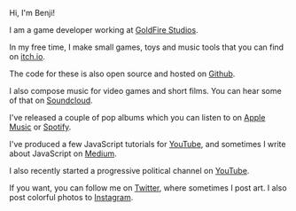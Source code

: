 Hi, I'm Benji!

I am a game developer working at [GoldFire Studios](https://goldfirestudios.com/).

In my free time, I make small games, toys and music tools that you can find on [itch.io](http://okaybenji.itch.io).

The code for these is also open source and hosted on [Github](https://github.com/okaybenji).

I also compose music for video games and short films. You can hear some of that on [Soundcloud](https://soundcloud.com/dreamreader).

I've released a couple of pop albums which you can listen to on [Apple Music](https://itunes.apple.com/us/artist/love-is-a-story/297091910) or [Spotify](https://open.spotify.com/artist/1v7X8OOq36L336loqShoL7).

I've produced a few JavaScript tutorials for [YouTube](https://www.youtube.com/channel/UCVz-Bml3D7HleF0sAgyUMbQ), and sometimes I write about JavaScript on [Medium](https://medium.com/@okaybenji).

I also recently started a progressive political channel on [YouTube](https://www.youtube.com/channel/UCLxPaKQG-O4GNTbuJoqbxYQ).

If you want, you can follow me on [Twitter](https://twitter.com/okaybenji), where sometimes I post art. I also post colorful photos to [Instagram](http://instagram.com/okaybenji/).